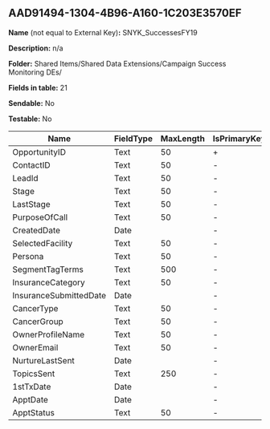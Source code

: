 ## AAD91494-1304-4B96-A160-1C203E3570EF

**Name** (not equal to External Key)**:** SNYK_SuccessesFY19

**Description:** n/a

**Folder:** Shared Items/Shared Data Extensions/Campaign Success Monitoring DEs/

**Fields in table:** 21

**Sendable:** No

**Testable:** No

| Name | FieldType | MaxLength | IsPrimaryKey | IsNullable | DefaultValue |
| --- | --- | --- | --- | --- | --- |
| OpportunityID | Text | 50 | + | - |  |
| ContactID | Text | 50 | - | + |  |
| LeadId | Text | 50 | - | + |  |
| Stage | Text | 50 | - | + |  |
| LastStage | Text | 50 | - | + |  |
| PurposeOfCall | Text | 50 | - | + |  |
| CreatedDate | Date |  | - | + |  |
| SelectedFacility | Text | 50 | - | + |  |
| Persona | Text | 50 | - | + |  |
| SegmentTagTerms | Text | 500 | - | + |  |
| InsuranceCategory | Text | 50 | - | + |  |
| InsuranceSubmittedDate | Date |  | - | + |  |
| CancerType | Text | 50 | - | + |  |
| CancerGroup | Text | 50 | - | + |  |
| OwnerProfileName | Text | 50 | - | + |  |
| OwnerEmail | Text | 50 | - | + |  |
| NurtureLastSent | Date |  | - | + |  |
| TopicsSent | Text | 250 | - | + |  |
| 1stTxDate | Date |  | - | + |  |
| ApptDate | Date |  | - | + |  |
| ApptStatus | Text | 50 | - | + |  |
